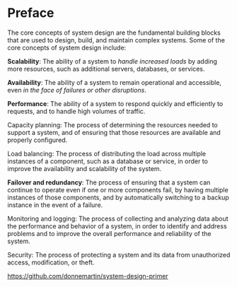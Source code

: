 # Preface

The core concepts of system design are the fundamental building blocks that are used to design, build, and maintain complex systems. Some of the core concepts of system design include:

**Scalability**: The ability of a system to *handle increased loads* by adding more resources, such as additional servers, databases, or services.

**Availability**: The ability of a system to remain operational and accessible, even *in the face of failures or other disruptions*.

**Performance**: The ability of a system to respond quickly and efficiently to requests, and to handle high volumes of traffic.

Capacity planning: The process of determining the resources needed to support a system, and of ensuring that those resources are available and properly configured.

Load balancing: The process of distributing the load across multiple instances of a component, such as a database or service, in order to improve the availability and scalability of the system.

**Failover and redundancy**: The process of ensuring that a system can continue to operate even if one or more components fail, by having multiple instances of those components, and by automatically switching to a backup instance in the event of a failure.

Monitoring and logging: The process of collecting and analyzing data about the performance and behavior of a system, in order to identify and address problems and to improve the overall performance and reliability of the system.

Security: The process of protecting a system and its data from unauthorized access, modification, or theft.

https://github.com/donnemartin/system-design-primer
